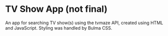 # TV Show App (not final)

An app for searching TV show(s) using the tvmaze API, created using HTML and JavaScript. Styling was handled by Bulma CSS.
